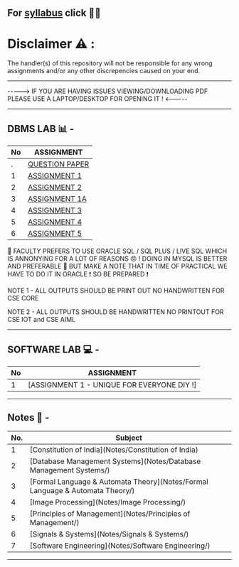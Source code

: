 For [syllabus](https://github.com/BEASTgg/5thsem/tree/main/Syllebus) click 💁‍♂️
---------------------------------------------------------------------------------------------------------------------------------------------------------------------------------------------------------------------------------

# Disclaimer :warning: :

The handler(s) of this repository will not be responsible for any wrong assignments and/or any other discrepencies caused on your end.

------------------------------------------------------------------------------------------------------------------------------------------------------------------------------------------------------------------------------


-----> IF YOU ARE HAVING ISSUES VIEWING/DOWNLOADING PDF PLEASE USE A LAPTOP/DESKTOP FOR OPENING IT ! <-----


---------------------------------------------------------------------------------------------------------------------------------------------------------------------------------------------------------------------------------
DBMS LAB 📊 -
---------------------------------------------------------------------------------------------------------------------------------------------------------------------------------------------------------------------------------
| No  | ASSIGNMENT |
| ------------- | ------------- |
| .  | [QUESTION PAPER](https://github.com/BEASTgg/5thsem/blob/main/DBMS/QUESTION.pdf) |
| 1  | [ASSIGNMENT 1](https://github.com/BEASTgg/5thsem/tree/main/DBMS/ASSIGNMENT%201) |
| 2  | [ASSIGNMENT 2](https://github.com/BEASTgg/5thsem/tree/main/DBMS/ASSIGNMENT%20%202) |
| 3  | [ASSIGNMENT 1A](https://github.com/BEASTgg/5thsem/tree/main/DBMS/ASSIGNMENT%201A) |
| 4  | [ASSIGNMENT 3](https://github.com/BEASTgg/5thsem/tree/main/DBMS/ASSIGNMENT%203) |
| 5  | [ASSIGNMENT 4](https://github.com/BEASTgg/5thsem/tree/main/DBMS/Assignment%204) |
| 6  | [ASSIGNMENT 5](https://github.com/BEASTgg/5thsem/tree/main/DBMS/ASSIGNMENT%205) |

:anger: FACULTY PREFERS TO USE ORACLE SQL / SQL PLUS / LIVE SQL WHICH IS ANNONYING FOR A LOT OF REASONS :rage: ! DOING IN MYSQL IS BETTER AND PREFERABLE :sparkling_heart: BUT MAKE A NOTE THAT IN TIME OF PRACTICAL WE HAVE TO DO IT IN ORACLE  :exclamation: SO BE PREPARED  :exclamation:

NOTE 1 - ALL OUTPUTS SHOULD BE PRINT OUT NO HANDWRITTEN FOR CSE CORE

NOTE 2 - ALL OUTPUTS SHOULD BE HANDWRITTEN NO PRINTOUT FOR CSE IOT and CSE AIML

---------------------------------------------------------------------------------------------------------------------------------------------------------------------------------------------------------------------------------
SOFTWARE LAB 💻 -
---------------------------------------------------------------------------------------------------------------------------------------------------------------------------------------------------------------------------------
| No  | ASSIGNMENT |
| ------------- | ------------- |
| 1  | [ASSIGNMENT 1 - UNIQUE FOR EVERYONE DIY !] |

---------------------------------------------------------------------------------------------------------------------------------------------------------------------------------------------------------------------------------

## Notes 📜 -

| No. | Subject |
| --- | --- |
| 1 | [Constitution of India](Notes/Constitution of India) |
| 2 | [Database Management Systems](Notes/Database Management Systems/) |
| 3 | [Formal Language & Automata Theory](Notes/Formal Language & Automata Theory/) |
| 4 | [Image Processing](Notes/Image Processing/) |
| 5 | [Principles of Management](Notes/Principles of Management/) |
| 6 | [Signals & Systems](Notes/Signals & Systems/) |
| 7 | [Software Engineering](Notes/Software Engineering/) |
------------------------------------------------------------------------------------------------------------------------------------------------------------------------------------------------------------------------------
